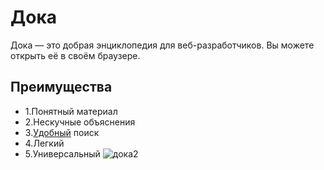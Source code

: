 # Дока
Дока — это добрая энциклопедия для веб-разработчиков. Вы можете открыть её в своём браузере.

## Преимущества
- 1.Понятный материал
- 2.Нескучные объяснения
- 3.[Удобный](https://ru.wiktionary.org/wiki/%D1%83%D0%B4%D0%BE%D0%B1%D0%BD%D1%8B%D0%B9) поиск
- 4.Легкий
- 5.Универсальный
![дока2](https://github.com/user-attachments/assets/3a486676-11d2-4e3d-9b1f-fc278b4373c5)
